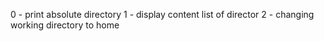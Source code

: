 0 - print absolute directory
1 - display content list of director
2 - changing working directory to home
